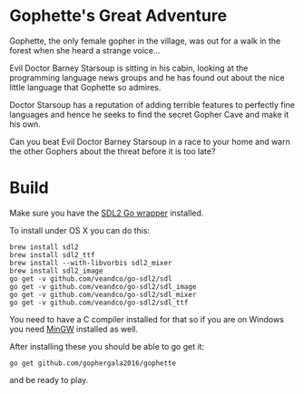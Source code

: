 # Gophette's Great Adventure

Gophette, the only female gopher in the village, was out for a walk in the forest when she heard a strange voice...

Evil Doctor Barney Starsoup is sitting in his cabin, looking at the programming language news groups and he has found out about the nice little language that Gophette so admires.

Doctor Starsoup has a reputation of adding terrible features to perfectly fine languages and hence he seeks to find the secret Gopher Cave and make it his own.

Can you beat Evil Doctor Barney Starsoup in a race to your home and warn the other Gophers about the threat before it is too late?

# Build

Make sure you have the [SDL2 Go wrapper](https://github.com/veandco/go-sdl2) installed.

To install under OS X you can do this:

    brew install sdl2
    brew install sdl2_ttf
    brew install --with-libvorbis sdl2_mixer
    brew install sdl2_image
    go get -v github.com/veandco/go-sdl2/sdl
    go get -v github.com/veandco/go-sdl2/sdl_image
    go get -v github.com/veandco/go-sdl2/sdl_mixer
    go get -v github.com/veandco/go-sdl2/sdl_ttf

You need to have a C compiler installed for that so if you are on Windows you need [MinGW](http://sourceforge.net/projects/mingw/files/) installed as well.

After installing these you should be able to go get it:

    go get github.com/gophergala2016/gophette

and be ready to play.
